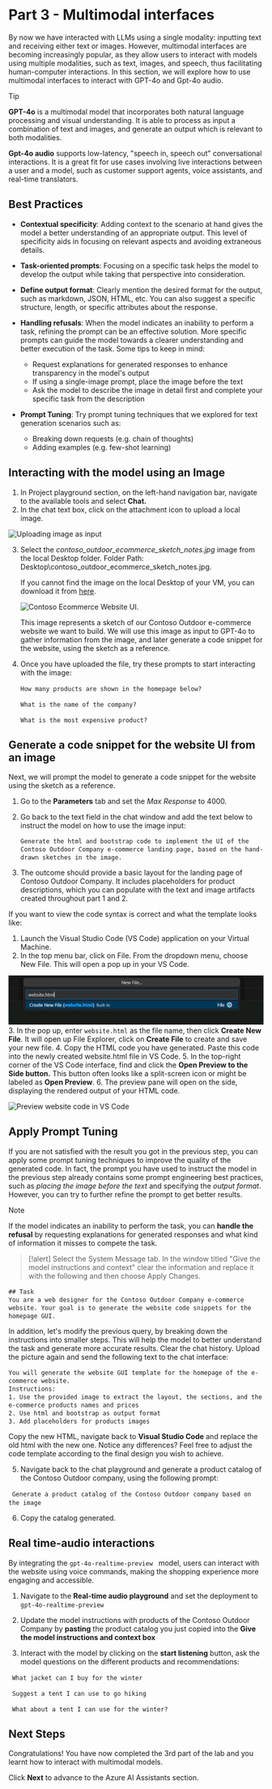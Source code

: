# Part 3 - Multimodal interfaces

By now we have interacted with LLMs using a single modality: inputting text and receiving either text or images. However, multimodal interfaces are becoming increasingly popular, as they allow users to interact with models using multiple modalities, such as text, images, and speech, thus facilitating human-computer interactions. In this section, we will explore how to use multimodal interfaces to interact with GPT-4o and Gpt-4o audio.


> [!TIP]
> **GPT-4o** is a multimodal model that incorporates both natural language processing and visual understanding. It is able to process as input a combination of text and images, and generate an output which is relevant to both modalities.

**Gpt-4o audio** supports low-latency, "speech in, speech out" conversational interactions. It is a great fit for use cases involving live interactions between a user and a model, such as customer support agents, voice assistants, and real-time translators.

## Best Practices

- **Contextual specificity**: Adding context to the scenario at hand gives the model a better understanding of an appropriate output. This level of specificity aids in focusing on relevant aspects and avoiding extraneous details.​

- **Task-oriented prompts**: Focusing on a specific task helps the model to develop the output while taking that perspective into consideration.​

- **Define output format**: Clearly mention the desired format for the output, such as markdown, JSON, HTML, etc. You can also suggest a specific structure, length, or specific attributes about the response.​

- **Handling refusals**: When the model indicates an inability to perform a task, refining the prompt can be an effective solution. More specific prompts can guide the model towards a clearer understanding and better execution of the task. Some tips to keep in mind:​
    - Request explanations for generated responses to enhance transparency in the model's output​
    - If using a single-image prompt, place the image before the text​
    - Ask the model to describe the image in detail first and complete your specific task from the description​

- **Prompt Tuning**: Try prompt tuning techniques that we explored for text generation scenarios such as:​
    - Breaking down requests (e.g. chain of thoughts)​
    - Adding examples (e.g. few-shot learning)​

## Interacting with the model using an Image

1. In Project playground section, on the left-hand navigation bar, navigate to the available tools and select **Chat.** 
2. In the chat text box, click on the attachment icon to upload a local image.

![Uploading image as input](./Images/upload_image_icon.png)

3. Select the *contoso_outdoor_ecommerce_sketch_notes.jpg* image from the local Desktop folder.
Folder Path: Desktop\contoso_outdoor_ecommerce_sketch_notes.jpg. 

    If you cannot find the image on the local Desktop of your VM, you can download it from [here](./Images/contoso_outdoor_ecommerce_sketch_notes.jpg).

    ![Contoso Ecommerce Website UI](./Images/contoso_outdoor_ecommerce_sketch_notes.jpg).

    This image represents a sketch of our Contoso Outdoor e-commerce website we want to build. We will use this image as input to GPT-4o to gather information from the image, and later generate a code snippet for the website, using the sketch as a reference.

4. Once you have uploaded the file, try these prompts to start interacting with the image:

    ```How many products are shown in the homepage below?```


    ```What is the name of the company?```


    ```What is the most expensive product?```

## Generate a code snippet for the website UI from an image

Next, we will prompt the model to generate a code snippet for the website using the sketch as a reference.
1. Go to the **Parameters** tab and set the *Max Response* to 4000.
1. Go back to the text field in the chat window and add the text below to instruct the model on how to use the image input:

    ```
    Generate the html and bootstrap code to implement the UI of the Contoso Outdoor Company e-commerce landing page, based on the hand-drawn sketches in the image.
    ```

1. The outcome should provide a basic layout for the landing page of Contoso Outdoor Company. It includes placeholders for product descriptions, which you can populate with the text and image artifacts created throughout part 1 and 2.

If you want to view the code syntax is correct and what the template looks like:
1. Launch the Visual Studio Code (VS Code) application on your Virtual Machine.
2. In the top menu bar, click on File. From the dropdown menu, choose New File. This will open a pop up in your VS Code.

![alt text](./Images/image.png)
3. In the pop up, enter ``website.html`` as the file name, then click **Create New File**. It will open up File Explorer, click on **Create File** to create and save your new file.
4. Copy the HTML code you have generated. Paste this code into the newly created website.html file in VS Code.
5. In the top-right corner of the VS Code interface, find and click the **Open Preview to the Side button.** This button often looks like a split-screen icon or might be labeled as **Open Preview**.
6. The preview pane will open on the side, displaying the rendered output of your HTML code.

![Preview website code in VS Code](./Images/vs-code-view-html.png)


## Apply Prompt Tuning

If you are not satisfied with the result you got in the previous step, you can apply some prompt tuning techniques to improve the quality of the generated code. In fact, the prompt you have used to instruct the model in the previous step already contains some prompt engineering best practices, such as *placing the image before the text* and specifying the *output format*. However, you can try to further refine the prompt to get better results.

> [!NOTE]
> If the model indicates an inability to perform the task, you can **handle the refusal** by requesting explanations for generated responses and what kind of information it misses to compete the task.

>[!alert] Select the System Message tab. In the window titled "Give the model instructions and context" clear the information and replace it with the following and then choose Apply Changes. 

```
## Task
You are a web designer for the Contoso Outdoor Company e-commerce website. Your goal is to generate the website code snippets for the homepage GUI.
```

In addition, let's modify the previous query, by breaking down the instructions into smaller steps. This will help the model to better understand the task and generate more accurate results. Clear the chat history. Upload the picture again and send the following text to the chat interface:

```
You will generate the website GUI template for the homepage of the e-commerce website.
Instructions:
1. Use the provided image to extract the layout, the sections, and the e-commerce products names and prices
2. Use html and bootstrap as output format
3. Add placeholders for products images
```

Copy the new HTML, navigate back to **Visual Studio Code** and replace the old html with the new one. Notice any differences? Feel free to adjust the code template according to the final design you wish to achieve.

5. Navigate back to the chat playground and generate a product catalog of the Contoso Outdoor company, using the following prompt:

`` Generate a product catalog of the Contoso Outdoor company based on the image``

6. Copy the catalog generated.

## Real time-audio interactions

By integrating the ``gpt-4o-realtime-preview `` model, users can interact with the website using voice commands, making the shopping experience more engaging and accessible.

1. Navigate to the **Real-time audio playground** and set the deployment to ``gpt-4o-realtime-preview``

2. Update the model instructions with products of the Contoso Outdoor Company by **pasting** the product catalog you just copied into the **Give the model instructions and context box**

3. Interact with the model by clicking on the **start listening** button, ask the model questions on the different products and recommendations:

`` What jacket can I buy for the winter``

`` Suggest a tent I can use to go hiking``

`` What about a tent I can use for the winter?``

## Next Steps

Congratulations! You have now completed the 3rd part of the lab and you learnt how to interact with multimodal models. 

Click **Next** to advance to the Azure AI Assistants section.